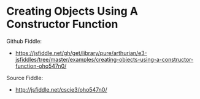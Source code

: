 # Creating Objects Using A Constructor Function

Github Fiddle:
- https://jsfiddle.net/gh/get/library/pure/arthurian/e3-jsfiddles/tree/master/examples/creating-objects-using-a-constructor-function-oho547n0/

Source Fiddle:
- http://jsfiddle.net/cscie3/oho547n0/

